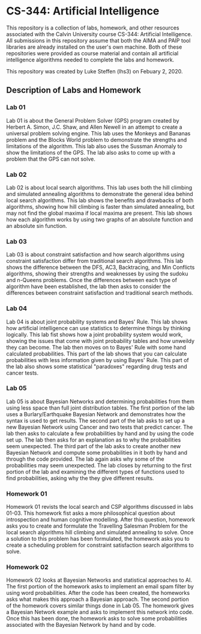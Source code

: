 # CS-344: Artificial Intelligence

This repository is a collection of labs, homework, and other resources
associated with the Calvin University course CS-344: Artificial Intelligence.
All submissions in this repository assume that both the AIMA and PAIP tool libraries are already installed on the
user's own machine. Both of these repositories were provided as course material and contain all artificial
intelligence algorithms needed to complete the labs and homework.

This repository was created by Luke Steffen (lhs3) on Febuary 2, 2020.

## Description of Labs and Homework

### Lab 01

Lab 01 is about the General Problem Solver (GPS) program created by Herbert A. Simon, J.C. Shaw, and Allen Newell
in an attempt to create a universal problem solving engine. This lab uses the Monkeys and Bananas problem and the
Blocks World problem to demonstrate the strengths and limitations of the algorithm. This lab also uses the
Sussman Anomaly to show the limitations of the GPS. The lab also asks to come up with a problem that the GPS can 
not solve.

### Lab 02

Lab 02 is about local search algorithms. This lab uses both the hill climbing and simulated annealing algorithms
to demonstrate the general idea behind local search algorithms. This lab shows the benefits and drawbacks of both
algorithms, showing how hill climbing is faster than simulated annealing, but may not find the global maxima if
local maxima are present. This lab shows how each algorithm works by using two graphs of an absolute function and
an absolute sin function.

### Lab 03

Lab 03 is about constraint satisfaction and how search algorithms using constraint satisfaction differ from
traditional search algorithms. This lab shows the difference between the DFS, AC3, Backtracing, and Min
Conflicts algorithms, showing their strengths and weaknesses by using the sudoku and n-Queens problems. Once
the differences between each type of algorithm have been established, the lab then asks to consider the
differences between constraint satisfaction and traditional search methods.

### Lab 04

Lab 04 is about joint probability systems and Bayes' Rule. This lab shows how artificial intelligence can use
statistics to determine things by thinking logically. This lab fist shows how a joint probability system would
work, showing the issues that come with joint probability tables and how unweildy they can become. The lab then
moves on to Bayes' Rule with some hand calculated probabilities. This part of the lab shows that you can calculate
probabilities with less information given by using Bayes' Rule. This part of the lab also shows some statistical
"paradoxes" regarding drug tests and cancer tests.

### Lab 05

Lab 05 is about Bayesian Networks and determining probabilities from them using less space than full joint distribution
tables. The first portion of the lab uses a Burlary/Earthquake Bayesian Network and demonstrates how the syntax is used
to get results. The second part of the lab asks to set up a new Bayesian Network using Cancer and two tests that predict
cancer. The lab then asks to calculate a few probabilities by hand and by using the code set up. The lab then asks for
an explanation as to why the probabilities seem unexpected. The third part of the lab asks to create another new Bayesian
Network and compute some probabilities in it both by hand and through the code provided. The lab again asks why some of
the probabilities may seem unexpected. The lab closes by returning to the first portion of the lab and examining the
different types of functions used to find probabilities, asking why the they give different results.

### Homework 01

Homework 01 revists the local search and CSP algorithms discussed in labs 01-03. This homework fist asks a more
philosophical question about introspection and human cognitive modelling. After this question, homework asks you
to create and formulate the Travelling Salesman Problem for the local search algorithms hill climbing and simulated
annealing to solve. Once a solution to this problem has been formulated, the homework asks you to create a scheduling
problem for constraint satisfaction search algorithms to solve.

### Homework 02

Homework 02 looks at Bayesian Networks and statistical approaches to AI. The first portion of the homework asks to
implement an email spam filter by using word probabilities. After the code has been created, the homeworks asks what
makes this approach a Bayesian approach. The second portion of the homework covers similar things done in Lab 05. The
homework gives a Bayesian Network example and asks to implement this network into code. Once this has been done, the
homework asks to solve some probabilities associated with the Bayesian Network by hand and by code.

